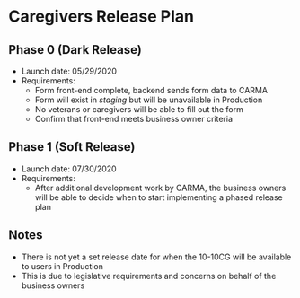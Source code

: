 # Caregivers Release Plan

## Phase 0 (Dark Release)
- Launch date: 05/29/2020
- Requirements:
  - Form front-end complete, backend sends form data to CARMA
  - Form will exist in *staging* but will be unavailable in Production
  - No veterans or caregivers will be able to fill out the form
  - Confirm that front-end meets business owner criteria
  
## Phase 1 (Soft Release)
- Launch date: 07/30/2020
- Requirements:
  - After additional development work by CARMA, the business owners will be able to decide when to start implementing a phased release plan
  
  
 ## Notes
 - There is not yet a set release date for when the 10-10CG will be available to users in Production
 - This is due to legislative requirements and concerns on behalf of the business owners 
  
  
  
  
